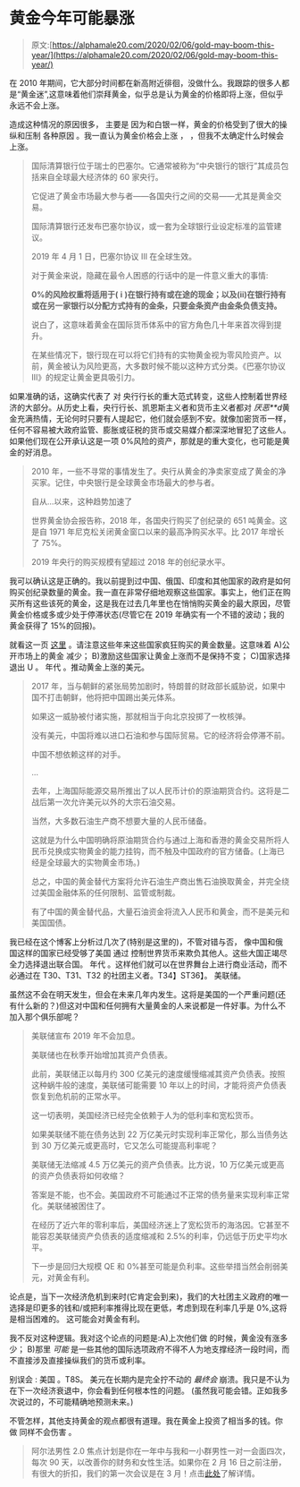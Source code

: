 # 黄金今年可能暴涨

> 原文:[https://alphamale20.com/2020/02/06/gold-may-boom-this-year/](https://alphamale20.com/2020/02/06/gold-may-boom-this-year/)

在 2010 年期间，它大部分时间都在新高附近徘徊，没做什么。我跟踪的很多人都是“黄金迷”,这意味着他们崇拜黄金，似乎总是认为黄金的价格即将上涨，但似乎永远不会上涨。

造成这种情况的原因很多， 主要是 因为和白银一样，黄金的价格受到了很大的操纵和压制 各种原因 。我一直认为黄金价格会上涨 ， ，但我不太确定什么时候会上涨。

> 国际清算银行位于瑞士的巴塞尔。它通常被称为“中央银行的银行”其成员包括来自全球最大经济体的 60 家央行。
> 
> 它促进了黄金市场最大参与者——各国央行之间的交易——尤其是黄金交易。
> 
> 国际清算银行还发布巴塞尔协议，或一套为全球银行业设定标准的监管建议。
> 
> 2019 年 4 月 1 日，巴塞尔协议 III 在全球生效。
> 
> 对于黄金来说，隐藏在最令人困惑的行话中的是一件意义重大的事情:
> 
> **0%的风险权重将适用于(** **i** **)在银行持有或在途的现金；以及(ii)在银行持有或在另一家银行以分配方式持有的金条，只要金条资产由金条负债支持。**
> 
> 说白了，这意味着黄金在国际货币体系中的官方角色几十年来首次得到提升。
> 
> 在某些情况下，银行现在可以将它们持有的实物黄金视为零风险资产。以前，黄金被认为风险更高，大多数时候不能以这种方式分类。《巴塞尔协议 III》的规定让黄金更具吸引力。

如果准确的话，这确实代表了 对 央行行长的重大范式转变，这些人控制着世界经济的大部分。从历史上看，央行行长、凯恩斯主义者和货币主义者都对 *厌恶**d*黄金充满热情，无论何时只要有人提起它，他们就会感到不安。就像加密货币一样， 任何不容易被大政府监管、膨胀或征税的货币或交易媒介都深深地冒犯了这些人。如果他们现在公开承认这是一项 0%风险的资产，那就是的重大变化，也可能是黄金的好消息。

> 2010 年，一些不寻常的事情发生了。央行从黄金的净卖家变成了黄金的净买家。记住，中央银行是全球黄金市场最大的参与者。
> 
> 自从…以来，这种趋势加速了
> 
> 世界黄金协会报告称，2018 年，各国央行购买了创纪录的 651 吨黄金。这是自 1971 年尼克松关闭黄金窗口以来的最高净购买水平。比 2017 年增长了 75%。
> 
> 2019 年央行的购买规模有望超过 2018 年的创纪录水平。

我可以确认这是正确的。我以前提到过中国、俄国、印度和其他国家的政府是如何购买创纪录数量的黄金。我一直在非常仔细地观察这些国家。事实上，他们正在购买所有这些该死的黄金，这是我在过去几年里也在悄悄购买黄金的最大原因，尽管黄金价格或多或少处于停滞状态(尽管它在 2019 年确实有一个不错的波动；我的黄金获得了 15%的回报)。

就看这一页 [这里](https://www.usdebtclock.org/gold-precious-metals.html) 。请注意这些年来这些国家疯狂购买的黄金数量。这意味着 A)公开市场上的黄金 减少； B)激励这些国家让黄金上涨而不是保持不变； C)国家选择退出 U 。 年代 。推动黄金上涨的美元。

> 2017 年，当与朝鲜的紧张局势加剧时，特朗普的财政部长威胁说，如果中国不打击朝鲜，他将把中国踢出美元体系。
> 
> 如果这一威胁被付诸实施，那就相当于向北京投掷了一枚核弹。
> 
> 没有美元，中国将难以进口石油和参与国际贸易。它的经济将会停滞不前。
> 
> 中国不想依赖这样的对手。
> 
> …
> 
> 去年，上海国际能源交易所推出了以人民币计价的原油期货合约。这将是二战后第一次允许美元以外的大宗石油交易。
> 
> 当然，大多数石油生产商不想要大量的人民币储备。
> 
> 这就是为什么中国明确将原油期货合约与通过上海和香港的黄金交易所将人民币兑换成实物黄金的能力挂钩，而不触及中国政府的官方储备。(上海已经是全球最大的实物黄金市场。)
> 
> 总之，中国的黄金替代方案将允许石油生产商出售石油换取黄金，并完全绕过美国金融体系的任何限制、监管或制裁。
> 
> 有了中国的黄金替代品，大量石油资金将流入人民币和黄金，而不是美元和美国国债。

我已经在这个博客上分析过几次了(特别是这里的[](https://calebjonesblog.com/heres-china-will-rule-world/))，不管对错与否， 像中国和俄国这样的国家已经受够了美国 通过 控制世界货币来欺负其他人。这些大国正竭尽全力选择退出联合国。 年代 。这样他们就可以在世界舞台上进行商业活动，而不必通过在 T30、T31、T32 的社团主义者。T34】ST36】。 美联储。

虽然这不会在明天发生，但会在未来几年内发生。这将是美国的一个严重问题(还有什么新的？)但这对中国和任何拥有大量黄金的人来说都是一件好事。为什么不加入那个俱乐部呢？

> 美联储宣布 2019 年不会加息。
> 
> 美联储也在秋季开始增加其资产负债表。
> 
> 此前，美联储正以每月约 300 亿美元的速度缓慢缩减其资产负债表。按照这种蜗牛般的速度，美联储可能需要 10 年以上的时间，才能将资产负债表恢复到危机前的正常水平。
> 
> 这一切表明，美国经济已经完全依赖于人为的低利率和宽松货币。
> 
> 如果美联储不能在债务达到 22 万亿美元时实现利率正常化，那么当债务达到 30 万亿美元或更高时，它又怎么可能提高利率呢？
> 
> 美联储无法缩减 4.5 万亿美元的资产负债表。比方说，10 万亿美元或更高的资产负债表将如何收缩？
> 
> 答案是不能，也不会。美国政府不可能通过不正常的债务量来实现利率正常化。美联储被困住了。
> 
> 在经历了近六年的零利率后，美国经济迷上了宽松货币的海洛因。它甚至不能容忍美联储资产负债表的适度缩减和 2.5%的利率，仍远低于历史平均水平。
> 
> 下一步是回归大规模 QE 和 0%甚至可能是负利率。这些举措当然会削弱美元，对黄金有利。

论点是，当下一次经济危机到来时(它肯定会到来)，我们的大社团主义政府的唯一选择是印更多的钱和/或把利率推得比现在更低，考虑到现在利率几乎是 0%,这将是相当困难的。 这可能会对黄金有利。

我不反对这种逻辑。我对这个论点的问题是:A)上次他们做 的时候，黄金没有涨多少； B)那里 *可能* 是一些其他的国际选项政府不得不人为地支撑经济一段时间，而不直接涉及直接操纵我们的货币或利率。

别误会 : 美国 。T8S。 美元在长期内是完全拧不动的 *最终会* 崩溃。我只是不认为在下一次经济衰退中，你会看到任何根本性的问题。 (虽然我可能会错。正如我多次说过的，不可能精确地预测未来。)

不管怎样，其他支持黄金的观点都很有道理。我在黄金上投资了相当多的钱。你 做 同样不会伤害 。

> 阿尔法男性 2.0 焦点计划是你在一年中与我和一小群男性一对一会面四次，每次 90 天，以改善你的财务和女性生活。如果你在 2 月 16 日之前注册，有很大的折扣，我们的第一次会议是在 3 月！点击[此处](https://alphamale20.kartra.com/page/aem42)了解详情。